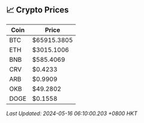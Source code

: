 ## 📈 Crypto Prices

| Coin | Price |
| ---- | ----- |
| BTC | $65915.3805 |
| ETH | $3015.1006 |
| BNB | $585.4069 |
| CRV | $0.4233 |
| ARB | $0.9909 |
| OKB | $49.2802 |
| DOGE | $0.1558 |

_Last Updated: 2024-05-16 06:10:00.203 +0800 HKT_